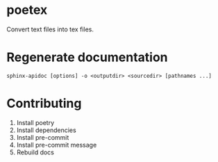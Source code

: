 # poetex
Convert text files into tex files.

# Regenerate documentation

`
sphinx-apidoc [options] -o <outputdir> <sourcedir> [pathnames ...]
`

# Contributing

1. Install poetry
2. Install dependencies
3. Install pre-commit
4. Install pre-commit message
5. Rebuild docs